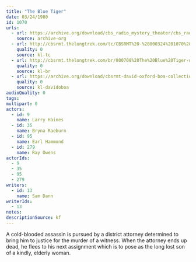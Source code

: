 ```yaml
---
title: "The Blue Tiger"
date: 03/24/1980
id: 1070
urls: 
  - url: https://archive.org/download/cbs_radio_mystery_theater/cbs_radio_mystery_theater-1051-1100.zip/cbs_radio_mystery_theater-1051-1100%2Fcbsrmt_1070_the_blue_tiger.mp3
    source: archive-org
  - url: http://cbsrmt.thelongtrek.com/tc/CBSRMT%20-%20800324%201070%20The%20Blue%20Tiger_tc.mp3
    quality: 0
    source: kl-tc
  - url: http://cbsrmt.thelongtrek.com/br/800708%20The%20Blue%20Tiger-wndb.mp3
    quality: 0
    source: kl-br
  - url: https://archive.org/download/cbsrmt-david-oxford-boa-collection/CBSRMT-800324-1070-The-Blue-Tiger-(128-48)_WBBM-JE-{BoA}.mp3
    quality: 0
    source: kl-davidoboa
audioQuality: 0
tags: 
multipart: 0
actors:  
  - id: 9
    name: Larry Haines  
  - id: 35
    name: Bryna Raeburn  
  - id: 95
    name: Earl Hammond  
  - id: 279
    name: Ray Owens
actorIds:  
  - 9  
  - 35  
  - 95  
  - 279
writers:  
  - id: 13
    name: Sam Dann
writerIds:  
  - 13
notes: 
descriptionSource: kf
---
```

A cold-blooded assassin is pursued by a district attorney determined to bring him to justice for the murder of a witness. When the attorney ends up dead, he flees to his next assignment which is to pose as the long lost son of a kindly, elderly woman.